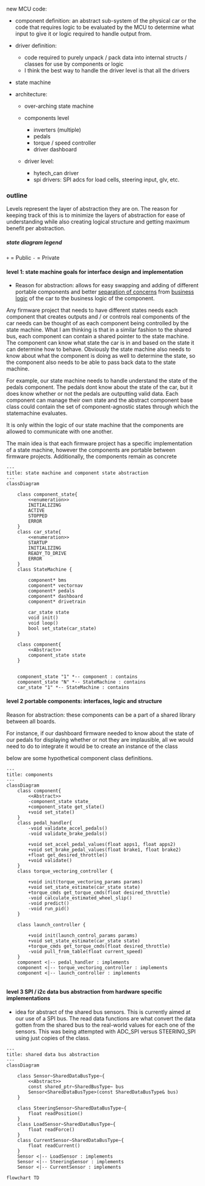 new MCU code:
- component definition:
     an abstract sub-system of the physical car or the code that requires logic to be evaluated by the MCU to determine what input to give it or logic required to handle output from.
- driver definition:
    - code required to purely unpack / pack data into internal structs / classes for use by components or logic
    - I think the best way to handle the driver level is that all the drivers 
- state machine 
- architecture:

    - over-arching state machine
    - components level 
        - inverters (multiple)
        - pedals
        - torque / speed controller
        - driver dashboard
        
    - driver level:
        - hytech_can driver
        - spi drivers: SPI adcs for load cells, steering input, glv, etc.

### outline

Levels represent the layer of abstraction they are on. The reason for keeping track of this is to minimize the layers of abstraction for ease of understanding while also creating logical structure and getting maximum benefit per abstraction.

##### state diagram legend

`+`  = Public
`-`  = Private


#### level 1: state machine goals for interface design and implementation
- Reason for abstraction: allows for easy swapping and adding of different portable components and better [separation of concerns](https://en.wikipedia.org/wiki/Separation_of_concerns) from [business logic](https://www.techtarget.com/whatis/definition/business-logic) of the car to the business logic of the component.


Any firmware project that needs to have different states needs each component that creates outputs and / or controls real components of the car needs can be thought of as each component being controlled by the state machine. What I am thinking is that in a similar fashion to the shared bus, each component can contain a shared pointer to the state machine. The component can know what state the car is in and based on the state it can determine how to behave. Obviously the state machine also needs to know about what the component is doing as well to determine the state, so the component also needs to be able to pass back data to the state machine. 

For example, our state machine needs to handle understand the state of the pedals component. The pedals dont know about the state of the car, but it does know whether or not the pedals are outputting valid data. Each component can manage their own state and the abstract component base class could contain the set of component-agnostic states through which the statemachine evaluates.

It is only within the logic of our state machine that the components are allowed to communicate with one another. 

The main idea is that each firmware project has a specific implementation of a state machine, however the components are portable between firmware projects. Additionally, the components remain as concrete 




```mermaid
---
title: state machine and component state abstraction
---
classDiagram

    class component_state{
        <<enumeration>>
        INITIALIZING
        ACTIVE
        STOPPED
        ERROR
    }
    class car_state{
        <<enumeration>>
        STARTUP
        INITIALIZING 
        READY_TO_DRIVE
        ERROR
    }
    class StateMachine {
        
        component* bms
        component* vectornav
        component* pedals
        component* dashboard
        component* drivetrain

        car_state state
        void init()
        void loop()
        bool set_state(car_state)
    }
    
    class component{
        <<Abstract>>
        component_state state
    }


    component_state "1" *-- component : contains
    component_state "N" *-- StateMachine : contains
    car_state "1" *-- StateMachine : contains

```



#### level 2 portable components: interfaces, logic and structure

Reason for abstraction: these components can be a part of a shared library between all boards. 

For instance, if our dashboard firmware needed to know about the state of our pedals for displaying whether or not they are implausible, all we would need to do to integrate it would be to create an instance of the class

below are some hypothetical component class definitions.
```mermaid
---
title: components
---
classDiagram
    class component{
        <<Abstract>>
        -component_state state_
        +component_state get_state()
        +void set_state()
    }
    class pedal_handler{
        -void validate_accel_pedals()
        -void validate_brake_pedals()

        +void set_accel_pedal_values(float apps1, float apps2)
        +void set_brake_pedal_values(float brake1, float brake2)
        +float get_desired_throttle()
        +void validate()
    } 
    class torque_vectoring_controller {
        
        +void init(torque_vectoring_params params)
        +void set_state_estimate(car_state state)
        +torque_cmds get_torque_cmds(float desired_throttle)
        -void calculate_estimated_wheel_slip()
        -void predict()
        -void run_pid()
    }
    
    class launch_controller {
        
        +void init(launch_control_params params)
        +void set_state_estimate(car_state state)
        +torque_cmds get_torque_cmds(float desired_throttle)
        -void pull_from_table(float current_speed)
    }
    component <|-- pedal_handler : implements
    component <|-- torque_vectoring_controller : implements
    component <|-- launch_controller : implements
    
```

#### level 3 SPI / i2c data bus abstraction from hardware specific implementations
- idea for abstract of the shared bus sensors. This is currently aimed at our use of a SPI bus. The read data functions are what convert the data gotten from the shared bus to the real-world values for each one of the sensors. This was being attempted with ADC_SPI versus STEERING_SPI using just copies of the class. 

```mermaid
---
title: shared data bus abstraction
---
classDiagram
    
    class Sensor~SharedDataBusType~{
        <<Abstract>>
        const shared_ptr~SharedBusType~ bus
        Sensor<SharedDataBusType>(const SharedDataBusType& bus)
    }

    class SteeringSensor~SharedDataBusType~{
        float readPosition()
    }
    class LoadSensor~SharedDataBusType~{
        float readForce()
    }
    class CurrentSensor~SharedDataBusType~{
        float readCurrent()
    }
    Sensor <|-- LoadSensor : implements
    Sensor <|-- SteeringSensor : implements
    Sensor <|-- CurrentSensor : implements

```

```mermaid
flowchart TD

```